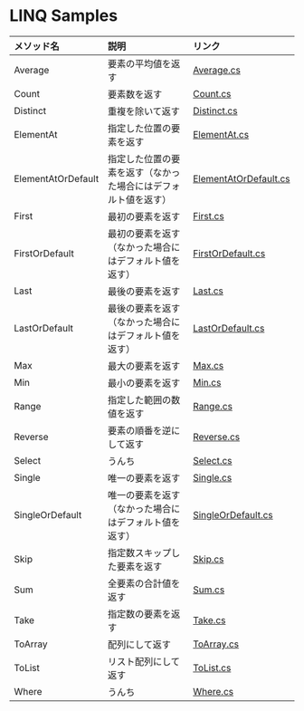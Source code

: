 # LINQ Samples

| メソッド名 | 説明 | リンク |
|:---|:---|:---|
| Average | 要素の平均値を返す | [Average.cs](https://github.com/mystasly/Linq_Samples/blob/master/Average.cs) |
| Count | 要素数を返す | [Count.cs](https://github.com/mystasly/Linq_Samples/blob/master/Count.cs) |
| Distinct | 重複を除いて返す | [Distinct.cs](https://github.com/mystasly/Linq_Samples/blob/master/Distinct.cs) |
| ElementAt | 指定した位置の要素を返す | [ElementAt.cs](https://github.com/mystasly/Linq_Samples/blob/master/ElementAt.cs) |
| ElementAtOrDefault | 指定した位置の要素を返す（なかった場合にはデフォルト値を返す） | [ElementAtOrDefault.cs](https://github.com/mystasly/Linq_Samples/blob/master/ElementAtOrDefault.cs) |
| First | 最初の要素を返す | [First.cs](https://github.com/mystasly/Linq_Samples/blob/master/First.cs) |
| FirstOrDefault | 最初の要素を返す（なかった場合にはデフォルト値を返す） | [FirstOrDefault.cs](https://github.com/mystasly/Linq_Samples/blob/master/FirstOrDefault.cs) |
| Last | 最後の要素を返す | [Last.cs](https://github.com/mystasly/Linq_Samples/blob/master/Last.cs) |
| LastOrDefault | 最後の要素を返す（なかった場合にはデフォルト値を返す） | [LastOrDefault.cs](https://github.com/mystasly/Linq_Samples/blob/master/LastOrDefault.cs) |
| Max | 最大の要素を返す | [Max.cs](https://github.com/mystasly/Linq_Samples/blob/master/Max.cs) |
| Min | 最小の要素を返す | [Min.cs](https://github.com/mystasly/Linq_Samples/blob/master/Min.cs) |
| Range | 指定した範囲の数値を返す | [Range.cs](https://github.com/mystasly/Linq_Samples/blob/master/Range.cs) |
| Reverse | 要素の順番を逆にして返す | [Reverse.cs](https://github.com/mystasly/Linq_Samples/blob/master/Reverse.cs) |
| Select | うんち | [Select.cs](https://github.com/mystasly/Linq_Samples/blob/master/Select.cs) |
| Single | 唯一の要素を返す | [Single.cs](https://github.com/mystasly/Linq_Samples/blob/master/Single.cs) |
| SingleOrDefault | 唯一の要素を返す（なかった場合にはデフォルト値を返す） | [SingleOrDefault.cs](https://github.com/mystasly/Linq_Samples/blob/master/SingleOrDefault.cs) |
| Skip | 指定数スキップした要素を返す | [Skip.cs](https://github.com/mystasly/Linq_Samples/blob/master/Skip.cs) |
| Sum | 全要素の合計値を返す | [Sum.cs](https://github.com/mystasly/Linq_Samples/blob/master/Sum.cs) |
| Take | 指定数の要素を返す | [Take.cs](https://github.com/mystasly/Linq_Samples/blob/master/Take.cs) |
| ToArray | 配列にして返す | [ToArray.cs](https://github.com/mystasly/Linq_Samples/blob/master/ToArray.cs) |
| ToList | リスト配列にして返す | [ToList.cs](https://github.com/mystasly/Linq_Samples/blob/master/ToList.cs) |
| Where | うんち | [Where.cs](https://github.com/mystasly/Linq_Samples/blob/master/Where.cs) |